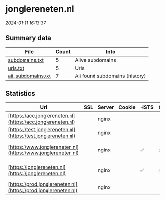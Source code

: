 # jonglereneten.nl
*2024-01-11 16:13:37*
## Summary data
| File       | Count | Info |
|------------|-------|------|
|[subdomains.txt](/data/jonglereneten.nl/subdomains.txt)|5|Alive subdomains|
|[urls.txt](/data/jonglereneten.nl/urls.txt)|5|Urls|
|[all_subdomains.txt](/data/jonglereneten.nl/all_subdomains.txt)|7|All found subdomains (history)|
## Statistics
| Url | SSL | Server | Cookie | HSTS | CSP | XFO | XXP | RP | Tech |Title |
|------------|-------|------|------|------|------|------|------|------|------|------|
|[https://acc.jonglereneten.nl](https://acc.jonglereneten.nl)| |nginx| | | | | |:white_check_mark: |Basic Nginx|401 Authorizatio...|
|[https://test.jonglereneten.nl](https://test.jonglereneten.nl)| |nginx| | | | | |:white_check_mark: |Basic Nginx|401 Authorizatio...|
|[https://www.jonglereneten.nl](https://www.jonglereneten.nl)| |nginx| |:white_check_mark: |:white_check_mark: |:white_check_mark: |:white_check_mark: |Bootstrap Drupal...|Wat is Jong Lere...|
|[https://jonglereneten.nl](https://jonglereneten.nl)| |nginx| |:white_check_mark: |:white_check_mark: |:white_check_mark: |:white_check_mark: |HSTS Nginx|301 Moved Perman...|
|[https://prod.jonglereneten.nl](https://prod.jonglereneten.nl)| |nginx| | | | | |:white_check_mark: |HSTS Nginx|301 Moved Perman...|